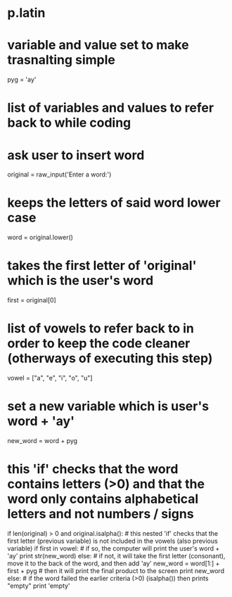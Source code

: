 p.latin
=======

# variable and value set to make trasnalting simple
pyg = 'ay'

# list of variables and values to refer back to while coding

# ask user to insert word
original = raw_input('Enter a word:')

# keeps the letters of said word lower case
word = original.lower()

# takes the first letter of 'original' which is the user's word
first = original[0]

# list of vowels to refer back to in order to keep the code cleaner (otherways of executing this step)
vowel = ["a", "e", "i", "o", "u"]

# set a new variable which is user's word + 'ay'
new_word = word + pyg

# this 'if' checks that the word contains letters (>0) and that the word only contains alphabetical letters and not numbers / signs
if len(original) > 0 and original.isalpha():
    # this nested 'if' checks that the first letter (previous variable) is not included in the vowels (also previous variable)
    if first in vowel:
        # if so, the computer will print the user's word + 'ay'
        print str(new_word)
    else:
        # if not, it will take the first letter (consonant), move it to the back of the word, and then add 'ay'
        new_word = word[1:] + first + pyg
        # then it will print the final product to the screen
        print new_word
else:
    # if the word failed the earlier criteria (>0) (isalpha()) then prints "empty"
    print 'empty'
